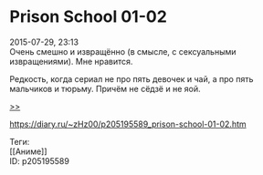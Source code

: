 Prison School 01-02
====================

   
 2015-07-29, 23:13   
  Очень смешно и извращённо (в смысле, с сексуальными извращениями). Мне нравится.   
   
 Редкость, когда сериал не про пять девочек и чай, а про пять мальчиков и тюрьму. Причём не сёдзё и не яой.   
   
  [>>](Prison%20School%2003-12%20END)    
    
 <https://diary.ru/~zHz00/p205195589_prison-school-01-02.htm>   
   
 Теги:   
 [[Аниме]]   
 ID: p205195589
